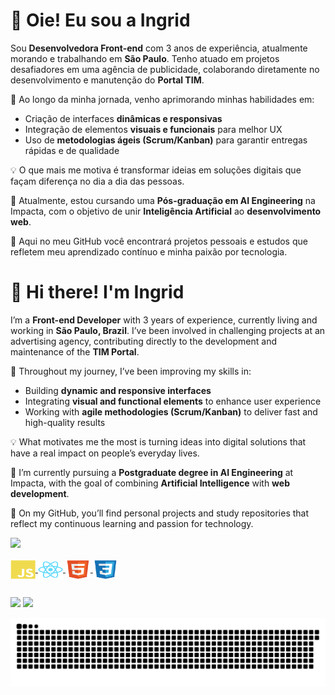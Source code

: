 # 👋 Oie! Eu sou a Ingrid 

Sou **Desenvolvedora Front-end** com 3 anos de experiência, atualmente morando e trabalhando em **São Paulo**. Tenho atuado em projetos desafiadores em uma agência de publicidade, colaborando diretamente no desenvolvimento e manutenção do **Portal TIM**.  

🚀 Ao longo da minha jornada, venho aprimorando minhas habilidades em:  
- Criação de interfaces **dinâmicas e responsivas**  
- Integração de elementos **visuais e funcionais** para melhor UX  
- Uso de **metodologias ágeis (Scrum/Kanban)** para garantir entregas rápidas e de qualidade  

💡 O que mais me motiva é transformar ideias em soluções digitais que façam diferença no dia a dia das pessoas.  

🌱 Atualmente, estou cursando uma **Pós-graduação em AI Engineering** na Impacta, com o objetivo de unir **Inteligência Artificial** ao **desenvolvimento web**.  

📌 Aqui no meu GitHub você encontrará projetos pessoais e estudos que refletem meu aprendizado contínuo e minha paixão por tecnologia.  


# 👋 Hi there! I'm Ingrid

I’m a **Front-end Developer** with 3 years of experience, currently living and working in **São Paulo, Brazil**. I’ve been involved in challenging projects at an advertising agency, contributing directly to the development and maintenance of the **TIM Portal**.  

🚀 Throughout my journey, I’ve been improving my skills in:  
- Building **dynamic and responsive interfaces**  
- Integrating **visual and functional elements** to enhance user experience  
- Working with **agile methodologies (Scrum/Kanban)** to deliver fast and high-quality results  

💡 What motivates me the most is turning ideas into digital solutions that have a real impact on people’s everyday lives.  

🌱 I’m currently pursuing a **Postgraduate degree in AI Engineering** at Impacta, with the goal of combining **Artificial Intelligence** with **web development**.  

📌 On my GitHub, you’ll find personal projects and study repositories that reflect my continuous learning and passion for technology.  


<div>
  <a href="https://github.com/ingridferreira93">
<!--   <img height="175em" src="https://github-readme-stats.vercel.app/api?username=ingridferreira93&show_icons=true&theme=omni&include_all_commits=true&count_private=true"/> -->
      <img height="175em" src="https://github-readme-stats.vercel.app/api/top-langs/?username=ingridferreira93&layout=compact&langs_count=7&theme=omni"/>
 </div>
    
 


<div style="display: inline_block"><br>
  <img align="center" alt="Ingrid-Js" height="30" width="40" src="https://raw.githubusercontent.com/devicons/devicon/master/icons/javascript/javascript-plain.svg">
    <img align="center" alt="Ingrid-React" height="30" width="40" src="https://raw.githubusercontent.com/devicons/devicon/master/icons/react/react-original.svg">
  <img align="center" alt="Ingrid-HTML" height="30" width="40" src="https://raw.githubusercontent.com/devicons/devicon/master/icons/html5/html5-original.svg">
  <img align="center" alt="Ingrid-CSS" height="30" width="40" src="https://raw.githubusercontent.com/devicons/devicon/master/icons/css3/css3-original.svg">
</div>

   ##
  
  <div> 
   <a href = "mailto:ingrid.b.f@hotmail.com"><img src="https://img.shields.io/badge/Microsoft_Outlook-0078D4?style=for-the-badge&logo=microsoft-outlook&logoColor=white" target="_blank"></a>
  <a href="https://www.linkedin.com/in/ingrid-bferreira/" target="_blank"><img src="https://img.shields.io/badge/LinkedIn-0077B5?style=for-the-badge&logo=linkedin&logoColor=white" target="_blank"></a> 
 
  ![Snake animation](https://github.com/IngridFerreira93/ingridferreira93/blob/output/github-contribution-grid-snake.svg)
    
</div>
